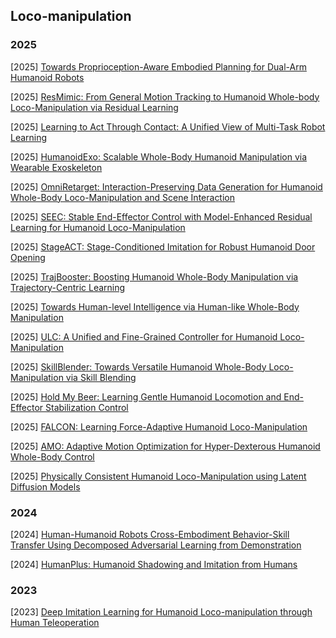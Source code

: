 ## Loco-manipulation

### 2025

[2025] [Towards Proprioception-Aware Embodied Planning for Dual-Arm Humanoid Robots](https://www.arxiv.org/abs/2510.07882)

[2025] [ResMimic: From General Motion Tracking to Humanoid Whole-body Loco-Manipulation via Residual Learning](https://arxiv.org/abs/2510.05070)

[2025] [Learning to Act Through Contact: A Unified View of Multi-Task Robot Learning](https://arxiv.org/abs/2510.03599)

[2025] [HumanoidExo: Scalable Whole-Body Humanoid Manipulation via Wearable Exoskeleton](https://arxiv.org/abs/2510.03022)

[2025] [OmniRetarget: Interaction-Preserving Data Generation for Humanoid Whole-Body Loco-Manipulation and Scene Interaction](https://arxiv.org/abs/2509.26633)

[2025] [SEEC: Stable End-Effector Control with Model-Enhanced Residual Learning for Humanoid Loco-Manipulation](https://arxiv.org/abs/2509.21231)

[2025] [StageACT: Stage-Conditioned Imitation for Robust Humanoid Door Opening](https://arxiv.org/abs/2509.13200)

[2025] [TrajBooster: Boosting Humanoid Whole-Body Manipulation via Trajectory-Centric Learning](https://arxiv.org/abs/2509.11839)

[2025] [Towards Human-level Intelligence via Human-like Whole-Body Manipulation](https://arxiv.org/abs/2507.17141)

[2025] [ULC: A Unified and Fine-Grained Controller for Humanoid Loco-Manipulation](https://arxiv.org/abs/2507.06905)

[2025] [SkillBlender: Towards Versatile Humanoid Whole-Body Loco-Manipulation via Skill Blending](https://arxiv.org/abs/2506.09366)

[2025] [Hold My Beer: Learning Gentle Humanoid Locomotion and End-Effector Stabilization Control](https://arxiv.org/abs/2505.24198)

[2025] [FALCON: Learning Force-Adaptive Humanoid Loco-Manipulation](https://arxiv.org/abs/2505.06776)

[2025] [AMO: Adaptive Motion Optimization for Hyper-Dexterous Humanoid Whole-Body Control](https://arxiv.org/abs/2505.03738)

[2025] [Physically Consistent Humanoid Loco-Manipulation using Latent Diffusion Models](https://arxiv.org/abs/2504.16843)



### 2024

[2024] [Human-Humanoid Robots Cross-Embodiment Behavior-Skill Transfer Using Decomposed Adversarial Learning from Demonstration](https://arxiv.org/abs/2412.15166)

[2024] [HumanPlus: Humanoid Shadowing and Imitation from Humans](https://arxiv.org/abs/2406.10454)



### 2023

[2023] [Deep Imitation Learning for Humanoid Loco-manipulation through Human Teleoperation](https://arxiv.org/abs/2309.01952)